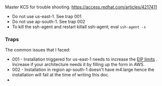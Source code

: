 Master KCS for trouble shooting. https://access.redhat.com/articles/4217411

* Do not use us-east-1. See trap 001
* Do not use ap-south-1. See trap 002
* To kill the ssh-agent and restart
killall ssh-agent; eval `ssh-agent -s`

### Traps
The common issues that I faced:
* 001 - Installation triggered for us-east-1 needs to increase the [EIP limits](https://docs.openshift.com/container-platform/4.1/installing/installing_aws/installing-aws-account.html#installation-aws-limits_installing-aws-account) . Increase if your architecture needs it by filling up the form in AWS.
* 002 - Installation in region ap-south-1 doesn't have m4.large hence the installation will fail at the time of writing this doc. 
* 